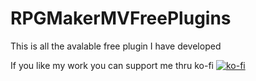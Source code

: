 # RPGMakerMVFreePlugins
This is all the avalable free plugin I have developed

If you like my work you can support me thru ko-fi
[![ko-fi](https://www.ko-fi.com/img/githubbutton_sm.svg)](https://ko-fi.com/J3J61540Q)
